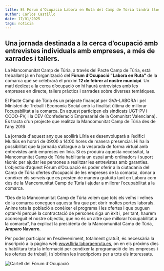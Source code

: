 ```yaml
---
title: El Fòrum d’Ocupació Labora en Ruta del Camp de Túria tindrà lloc el pròxim 12 de febrer
author: Carlos Castillo
date: 17/01/2025
tags: noticia
---
```


## Una jornada destinada a la cerca d’ocupació amb entrevistes individuals amb empreses, a més de xarrades i tallers.

La Mancomunitat Camp de Túria, a través del Pacte Camp de Túria, està treballant ja en l’organització del **Fòrum d’Ocupació "Labora en Ruta"** de la comarca que se celebrarà el pròxim **12 de febrer al nostre municipi**. Un matí dedicat a la cerca d’ocupació on hi haurà entrevistes amb les empreses en directe, tallers pràctics i xarrades sobre diverses temàtiques.

El Pacte Camp de Túria és un projecte finançat per GVA-LABORA i pel Ministeri de Treball i Economia Social amb la finalitat última de millorar l’ocupabilitat a la comarca. En aquest participen els sindicats UGT-PV i CCOO-PV,  i la CEV (Confederació Empresarial de la Comunitat Valenciana). Es tracta d'un projecte que realitza la Mancomunitat Camp de Túria des de l’any 2016

La jornada d'aquest any que acollirà Llíria es desenvoluparà a l’edifici Multiús en horari de 09:00 a 14:00 hores de manera presencial. Hi ha la possibilitat que la jornada s’allargue a la vesprada de forma virtual amb entrevistes amb empreses en línia. Si es produïra aquesta necessitat, la Mancomunitat Camp de Túria habilitaria un espai amb ordinadors i suport tècnic per ajudar les persones a realitzar les entrevistes amb garanties. L’objectiu d’aquest Fòrum d’Ocupació és poder oferir a la ciutadania del Camp de Túria ofertes d’ocupació de les empreses de la comarca, donar a conéixer els serveis que es presten de manera gratuïta tant en Labora com des de la Mancomunitat Camp de Túria i ajudar a millorar l’ocupabilitat a la comarca.

“Des de la Mancomunitat Camp de Túria volem que tots els veïns i veïnes de la comarca coneguen aquesta fira que pot obrir moltes portes laborals. Anime tota la població a conéixer el programa i les ofertes i que puguen optar-hi perquè la contractació de persones siga un èxit i, per tant, haurem aconseguit el nostre objectiu, que no és un altre que millorar l’ocupabilitat a la comarca”, ha explicat la presidenta de la Mancomunitat Camp de Túria, **Amparo Navarro**.

Per poder participar en l'esdeveniment, totalment gratuït, és necessària la inscripció a la pàgina web www.lliria.laboraenruta.es, on en els pròxims dies s'habilitara tota la informació per conéixer la programació de les empreses i les ofertes de treball, i s'obriran les inscripcions per a tots els interessats.


![Cartell del Fórum d'Ocupació](/assets/continguts/recursos/20250117-foro-camp-de-turia.jpg "Cartell del Fórum d'Ocupació")